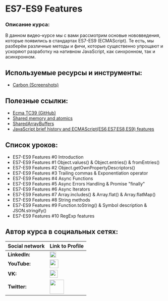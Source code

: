#  ES7-ES9 Features

### Описание курса:
В данном видео-курсе мы с вами рассмотрим основые нововведения, которые появились в стандартах ES7-ES9 (ECMAScript). Те есть, мы разберём различные методы и фичи, которые существенно упрощают и ускоряют разработку на нативном JavaScript, как синхронном, так и асинхронном.

## Используемые ресурсы и инструменты:
- [Carbon (Screenshots)](https://carbon.now.sh/)

## Полезные ссылки:
- [Ecma TC39 (GitHub)](https://github.com/tc39)
- [Shared memory and atomics](https://2ality.com/2017/01/shared-array-buffer.html)
- [SharedArrayBuffers](https://hacks.mozilla.org/category/code-cartoons/a-cartoon-intro-to-sharedarraybuffers/)
- [JavaScript brief history and ECMAScript(ES6,ES7,ES8,ES9) features](https://medium.com/@madasamy/javascript-brief-history-and-ecmascript-es6-es7-es8-features-673973394df4)

## Список уроков:
- ES7-ES9 Features #0 Introduction
- ES7-ES9 Features #1 Object.values() & Object.entries() & fromEntries()
- ES7-ES9 Features #2 Object.getOwnPropertyDescriptors()
- ES7-ES9 Features #3 Trailing commas & Exponentiation operator
- ES7-ES9 Features #4 Async Functions
- ES7-ES9 Features #5 Async Errors Handling & Promise "finally"
- ES7-ES9 Features #6 Async Iterators
- ES7-ES9 Features #7 Array.includes() & Array.flat() & Array.flatMap()
- ES7-ES9 Features #8 String methods
- ES7-ES9 Features #9 Function.toString() & Symbol description & JSON.stringify()
- ES7-ES9 Features #10 RegExp features

## Автор курса в социальных сетях:
Social network | Link to Profile
-----|-----
**LinkedIn:** | [<img src="https://upload.wikimedia.org/wikipedia/commons/thumb/0/01/LinkedIn_Logo.svg/1280px-LinkedIn_Logo.svg.png" height="20" />](http://www.linkedin.com/in/YauhenKavalchuk)
**YouTube:** | [<img src="https://upload.wikimedia.org/wikipedia/commons/thumb/e/e1/Logo_of_YouTube_%282015-2017%29.svg/1280px-Logo_of_YouTube_%282015-2017%29.svg.png" height="27" />](https://youtube.com/c/YauhenKavalchuk)
**VK:** | [<img src="http://pngimg.com/uploads/vkontakte/vkontakte_PNG27.png" height="25" />](http://vk.com/YauhenKavalchuk)
**Twitter:** | [<img src="http://www.stickpng.com/assets/images/580b57fcd9996e24bc43c53e.png" height="45" />](https://twitter.com/YauhenKavalchuk)
